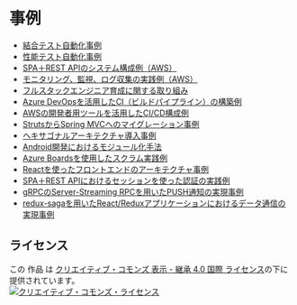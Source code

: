 # 事例

* [結合テスト自動化事例](./canal-testing/README.md)
* [性能テスト自動化事例](./performance-testing/README.md)
* [SPA＋REST APIのシステム構成例（AWS）](./spa-rest-api-system-design-on-aws/README.md)
* [モニタリング、監視、ログ収集の実践例（AWS）](./monitoring-on-aws/README.md)
* [フルスタックエンジニア育成に関する取り組み](./full-stack-engineer-training/README.md)
* [Azure DevOpsを活用したCI（ビルドパイプライン）の構築例](./ci-on-azure/README.md)
* [AWSの開発者用ツールを活用したCI/CD構成例](./cicd-on-aws/README.md)
* [StrutsからSpring MVCへのマイグレーション事例](./migration-from-struts-to-springmvc/README.md)
* [ヘキサゴナルアーキテクチャ導入事例](./hexagonal-architecture/README.md)
* [Android開発におけるモジュール化手法](./android-di-modules/README.md)
* [Azure Boardsを使用したスクラム実践例](./scrum-on-azure/README.md)
* [Reactを使ったフロントエンドのアーキテクチャ事例](./react-spa-architecture/README.md)
* [SPA＋REST APIにおけるセッションを使った認証の実践例](./authn-authz-session/README.md)
* [gRPCのServer-Streaming RPCを用いたPUSH通知の実現事例](./grpc-push-notification/README.md)
* [redux-sagaを用いたReact/Reduxアプリケーションにおけるデータ通信の実現事例](./redux-saga/README.md)

## ライセンス

この 作品 は <a rel="license" href="http://creativecommons.org/licenses/by-sa/4.0/">クリエイティブ・コモンズ 表示 - 継承 4.0 国際 ライセンス</a>の下に提供されています。
<br />
<a rel="license" href="http://creativecommons.org/licenses/by-sa/4.0/">
  <img alt="クリエイティブ・コモンズ・ライセンス" style="border-width:0" src="https://i.creativecommons.org/l/by-sa/4.0/88x31.png" />
</a>
